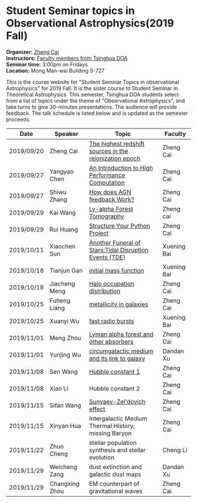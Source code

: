 # Student Seminar topics in Observational Astrophysics(2019 Fall)  
**Organizer:** [Zheng Cai](http://sancerre.as.arizona.edu/~caiz/Home/Welcome.html)  
**Instructors:** [Faculty members from Tsinghua DOA](http://astro.tsinghua.edu.cn/index.php/people-faculty)  
**Seminar time:** 3:00pm on Fridays  
**Location:** Mong Man-wai Building S-727  

This is the course website for "Student Seminar Topics in observational Astrophysics" for 2019 Fall. It is the sister course to Student Seminar in Theoretical Astrophysics. This semester, Tsinghua DOA students select from a list of topics under the theme of "Observational Astrophysics", and take turns to give 30-minutes presentations. The audience will provide feedback. The talk schedule is listed below and is updated as the semester proceeds.  

| **Date** | **Speaker** | **Topic** | **Faculty** |  
| ---------- | ---------- | --------------------------------------------------------- | ---------- |  
| 2019/09/20 | Zheng Cai | [The highest redshift sources in the reionization epoch](https://github.com/TsinghuaHighzTeam/TsinghuaHighzTeam.github.io/raw/master/_includes/StudentSeminarSlices/ZhengCai.pdf) | Zheng Cai |  
| 2019/09/27 | Yangyao Chen | [An Introduction to High Performance Computation](https://github.com/TsinghuaHighzTeam/TsinghuaHighzTeam.github.io/raw/master/_includes/StudentSeminarSlices/YangyaoChen.pptx) | Zheng Cai |  
| 2019/09/27 | Shiwu Zhang | [How does AGN feedback Work?](https://github.com/TsinghuaHighzTeam/TsinghuaHighzTeam.github.io/raw/master/_includes/StudentSeminarSlices/ShiwuZhang.pptx) | Zheng Cai |  
| 2019/09/29 | Kai Wang | [Ly-alpha Forest Tomography](https://github.com/TsinghuaHighzTeam/TsinghuaHighzTeam.github.io/raw/master/_includes/StudentSeminarSlices/KaiWang.key) | Zheng cai |  
| 2019/09/29 | Rui Huang | [Structure Your Python Project](https://github.com/TsinghuaHighzTeam/TsinghuaHighzTeam.github.io/raw/master/_includes/StudentSeminarSlices/RuiHuang.html) | Zheng Cai |  
| 2019/10/11 | Xiaochen Sun | [Another Funeral of Stars:Tidal Disruption Events (TDE)](https://github.com/TsinghuaHighzTeam/TsinghuaHighzTeam.github.io/raw/master/_includes/StudentSeminarSlices/XiaochenSun.pdf) | Xuening Bai |
| 2019/10/18 | Tianjun Gan | [initial mass function](https://github.com/TsinghuaHighzTeam/TsinghuaHighzTeam.github.io/raw/master/_includes/StudentSeminarSlices/TianjunGan.pptx) | Xuening Bai |
| 2019/10/18 | Jiacheng Meng | [Halo occupation distribution](https://github.com/TsinghuaHighzTeam/TsinghuaHighzTeam.github.io/raw/master/_includes/StudentSeminarSlices/JiachengMeng.key) | Zheng Cai |
| 2019/10/25 | Fuheng Liang | [metallicity in galaxies](https://github.com/TsinghuaHighzTeam/TsinghuaHighzTeam.github.io/raw/master/_includes/StudentSeminarSlices/FuhengLiang.pptx) | Zheng Cai |
| 2019/10/25 | Xuanyi Wu | [fast radio bursts](https://github.com/TsinghuaHighzTeam/TsinghuaHighzTeam.github.io/raw/master/_includes/StudentSeminarSlices/XuanyiWu.pptx) | Xuening Bai |
| 2019/11/01 | Meng Zhou | [Lyman alpha forest and other absorbers](https://github.com/TsinghuaHighzTeam/TsinghuaHighzTeam.github.io/raw/master/_includes/StudentSeminarSlices/MengZhou.pptx) | Zheng Cai |
| 2019/11/01 | Yunjing Wu | [circumgalactic medium and its link to galaxy](https://github.com/TsinghuaHighzTeam/TsinghuaHighzTeam.github.io/raw/master/_includes/StudentSeminarSlices/YunjingWu.pptx) | Dandan Xu |
| 2019/11/08 | Sen Wang | [Hubble constant 1](https://github.com/TsinghuaHighzTeam/TsinghuaHighzTeam.github.io/raw/master/_includes/StudentSeminarSlices/SenWang.pptx) | Zheng Cai |
| 2019/11/08 | Xiao Li | Hubble constant 2 | Zheng Cai |
| 2019/11/15 | Sifan Wang | [Sunyaev-Zel'dovich effect](https://github.com/TsinghuaHighzTeam/TsinghuaHighzTeam.github.io/raw/master/_includes/StudentSeminarSlices/SifanWang.pptx) | Zheng Cai |
| 2019/11/15 | Xinyan Hua | Intergalactic Medium Thermal History; missing Baryon | Zheng Cai |
| 2019/11/22 | Zhuo Cheng | stellar population synthesis and stellar evolution  | Cheng Li |
| 2019/11/29 | Weicheng Zang | dust extinction and galactic dust maps | Dandan Xu |
| 2019/11/29 | Changxing Zhou | EM counterpart of gravitational waves | Zheng Cai |
